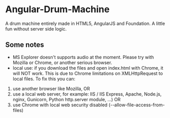 # Angular-Drum-Machine

A drum machine entirely made in HTML5, AngularJS and Foundation. 
A little fun without server side logic.


## Some notes

* MS Explorer doesn't supports audio at the moment. Please try with Mozilla or Chrome, or another serious browser.
* local use: if you download the files and open index.html with Chrome, it will NOT work. This is due to Chrome limitations on XMLHttpRequest to local files.
To fix this you can:

1. use another browser like Mozilla, OR
1. use a local web server, for example: IIS / IIS Express, Apache, Node.js, nginx, Gunicorn, Python http.server module, ...) OR
1. use Chrome with local web security disabled (--allow-file-access-from-files)


